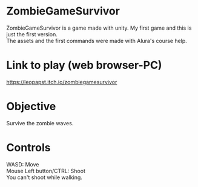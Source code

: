 # ZombieGameSurvivor
ZombieGameSurvivor is a game made with unity. My first game and this is just the first version.<br/>
The assets and the first commands were made with Alura's course help.

# Link to play (web browser-PC)
https://leopapst.itch.io/zombiegamesurvivor

# Objective
Survive the zombie waves.

# Controls
WASD: Move<br/>
Mouse Left button/CTRL: Shoot<br/>
You can't shoot while walking.

